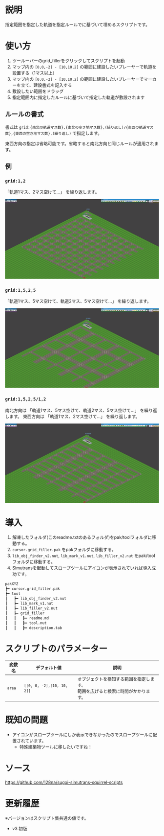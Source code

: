 # 説明

指定範囲を指定した軌道を指定ルールでに基づいて埋めるスクリプトです。

# 使い方

1. ツールーバーのgrid_fillerをクリックしてスクリプトを起動
1. マップ内の `[0,0,-2] - [10,10,2]` の範囲に建設したいプレーヤーで軌道を設置する（1マス以上）
1. マップ内の `[0,0,-2] - [10,10,2]` の範囲に建設したいプレーヤーでマーカーを立て、建設書式を記入する
1. 敷設したい範囲をドラッグ
1. 指定範囲内に指定したルールに基づいて指定した軌道が敷設されます


## ルールの書式

書式は `grid:{南北の軌道マス数},{南北の空き地マス数},(繰り返し)/{東西の軌道マス数},{東西の空き地マス数},(繰り返し)` で指定します。

東西方向の指定は省略可能です。省略すると南北方向と同じルールが適用されます。

## 例

### `grid:1,2`

「軌道1マス、2マス空けて…」 を繰り返します。

<img src="doc/1.png">

### `grid:1,5,2,5`

「軌道1マス、5マス空けて、軌道2マス、5マス空けて…」 を繰り返します。

<img src="doc/2.png">

### `grid:1,5,2,5/1,2`

南北方向は 「軌道1マス、5マス空けて、軌道2マス、5マス空けて…」 を繰り返します。
東西方向は 「軌道1マス、2マス空けて…」 を繰り返します。

<img src="doc/3.png">


# 導入

1. 解凍したフォルダ(このreadme.txtのあるフォルダ)をpak/toolフォルダに移動する。
1. `cursor.grid_filler.pak` をpakフォルダに移動する。
1. `lib_obj_finder_v2.nut`, `lib_mark_v1.nut`, `lib_filler_v2.nut` をpak/toolフォルダに移動する。
1. Simutransを起動してスロープツールにアイコンが表示されていれば導入成功です。

```
pakXYZ
┣━ cursor.grid_filler.pak
┣━ tool
┃   ┣━ lib_obj_finder_v2.nut
┃   ┣━ lib_mark_v1.nut
┃   ┣━ lib_filler_v2.nut
┃   ┣━ grid_filler
┃   ┃   ┣━ readme.md
┃   ┃   ┣━ tool.nut
┃   ┃   ┣━ description.tab
```

# スクリプトのパラメーター

|変数名|デフォルト値|説明|
|---|---|---|
|`area`|`[[0, 0, -2],[10, 10, 2]]`|オブジェクトを検知する範囲を指定します。<br>範囲を広げると検索に時間がかかります。|

# 既知の問題

- アイコンがスロープツールにしか表示できなかったのでスロープツールに配置されています。
  - 特殊建築物ツールに移したいですね！

# ソース
https://github.com/128na/sugoi-simutrans-squirrel-scripts

# 更新履歴

※バージョンはスクリプト集共通の値です。

- v3 初版
